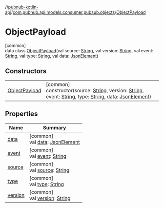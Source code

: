 //[pubnub-kotlin-api](../../../index.md)/[com.pubnub.api.models.consumer.pubsub.objects](../index.md)/[ObjectPayload](index.md)

# ObjectPayload

[common]\
data class [ObjectPayload](index.md)(val source: [String](https://kotlinlang.org/api/latest/jvm/stdlib/kotlin/-string/index.html), val version: [String](https://kotlinlang.org/api/latest/jvm/stdlib/kotlin/-string/index.html), val event: [String](https://kotlinlang.org/api/latest/jvm/stdlib/kotlin/-string/index.html), val type: [String](https://kotlinlang.org/api/latest/jvm/stdlib/kotlin/-string/index.html), val data: [JsonElement](../../../../../pubnub-kotlin/pubnub-kotlin-core-api/pubnub-kotlin-core-api/com.pubnub.api/-json-element/index.md))

## Constructors

| | |
|---|---|
| [ObjectPayload](-object-payload.md) | [common]<br>constructor(source: [String](https://kotlinlang.org/api/latest/jvm/stdlib/kotlin/-string/index.html), version: [String](https://kotlinlang.org/api/latest/jvm/stdlib/kotlin/-string/index.html), event: [String](https://kotlinlang.org/api/latest/jvm/stdlib/kotlin/-string/index.html), type: [String](https://kotlinlang.org/api/latest/jvm/stdlib/kotlin/-string/index.html), data: [JsonElement](../../../../../pubnub-kotlin/pubnub-kotlin-core-api/pubnub-kotlin-core-api/com.pubnub.api/-json-element/index.md)) |

## Properties

| Name | Summary |
|---|---|
| [data](data.md) | [common]<br>val [data](data.md): [JsonElement](../../../../../pubnub-kotlin/pubnub-kotlin-core-api/pubnub-kotlin-core-api/com.pubnub.api/-json-element/index.md) |
| [event](event.md) | [common]<br>val [event](event.md): [String](https://kotlinlang.org/api/latest/jvm/stdlib/kotlin/-string/index.html) |
| [source](source.md) | [common]<br>val [source](source.md): [String](https://kotlinlang.org/api/latest/jvm/stdlib/kotlin/-string/index.html) |
| [type](type.md) | [common]<br>val [type](type.md): [String](https://kotlinlang.org/api/latest/jvm/stdlib/kotlin/-string/index.html) |
| [version](version.md) | [common]<br>val [version](version.md): [String](https://kotlinlang.org/api/latest/jvm/stdlib/kotlin/-string/index.html) |
